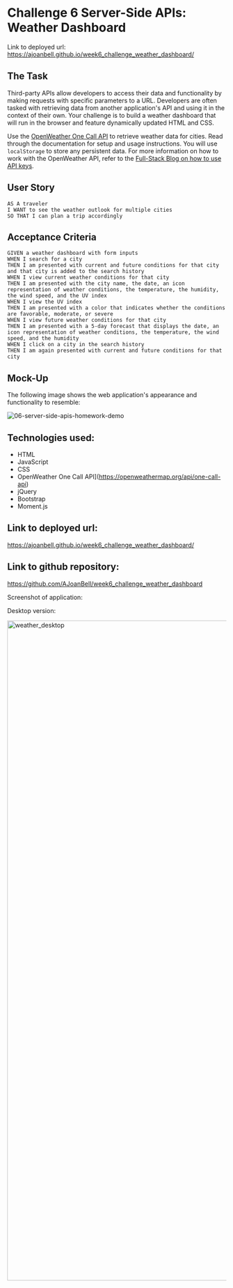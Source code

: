 # Challenge 6 Server-Side APIs: Weather Dashboard

Link to deployed url:
https://ajoanbell.github.io/week6_challenge_weather_dashboard/

## The Task

Third-party APIs allow developers to access their data and functionality by making requests with specific parameters to a URL. Developers are often tasked with retrieving data from another application's API and using it in the context of their own. Your challenge is to build a weather dashboard that will run in the browser and feature dynamically updated HTML and CSS.

Use the [OpenWeather One Call API](https://openweathermap.org/api/one-call-api) to retrieve weather data for cities. Read through the documentation for setup and usage instructions. You will use `localStorage` to store any persistent data. For more information on how to work with the OpenWeather API, refer to the [Full-Stack Blog on how to use API keys](https://coding-boot-camp.github.io/full-stack/apis/how-to-use-api-keys).

## User Story

```
AS A traveler
I WANT to see the weather outlook for multiple cities
SO THAT I can plan a trip accordingly
```

## Acceptance Criteria

```
GIVEN a weather dashboard with form inputs
WHEN I search for a city
THEN I am presented with current and future conditions for that city and that city is added to the search history
WHEN I view current weather conditions for that city
THEN I am presented with the city name, the date, an icon representation of weather conditions, the temperature, the humidity, the wind speed, and the UV index
WHEN I view the UV index
THEN I am presented with a color that indicates whether the conditions are favorable, moderate, or severe
WHEN I view future weather conditions for that city
THEN I am presented with a 5-day forecast that displays the date, an icon representation of weather conditions, the temperature, the wind speed, and the humidity
WHEN I click on a city in the search history
THEN I am again presented with current and future conditions for that city
```

## Mock-Up

The following image shows the web application's appearance and functionality to resemble:

![06-server-side-apis-homework-demo](https://user-images.githubusercontent.com/36496885/178274762-d66d7835-6d27-4ec2-9e3f-c6bc7f1013cc.png)


## Technologies used:
- HTML
- JavaScript
- CSS
- OpenWeather One Call API](https://openweathermap.org/api/one-call-api)
- jQuery
- Bootstrap
- Moment.js

## Link to deployed url:
https://ajoanbell.github.io/week6_challenge_weather_dashboard/
## Link to github repository:
https://github.com/AJoanBell/week6_challenge_weather_dashboard

Screenshot of application:

Desktop version:

<img width="1516" alt="weather_desktop" src="https://user-images.githubusercontent.com/36496885/178274691-64961780-5303-4c7e-afea-b55ff01c4788.png">








